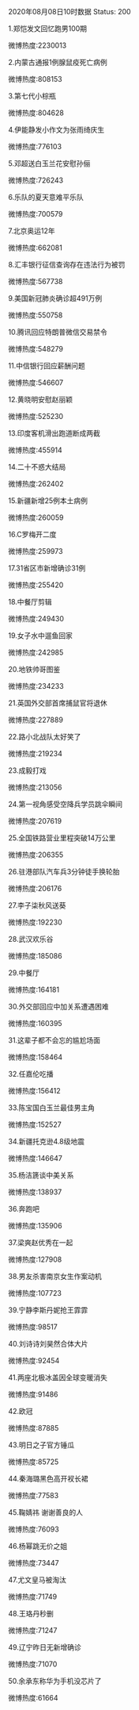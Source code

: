 2020年08月08日10时数据
Status: 200

1.郑恺发文回忆跑男100期

微博热度:2230013

2.内蒙古通报1例腺鼠疫死亡病例

微博热度:808153

3.第七代小棕瓶

微博热度:804628

4.伊能静发小作文为张雨绮庆生

微博热度:776103

5.邓超送白玉兰花安慰孙俪

微博热度:726243

6.乐队的夏天意难平乐队

微博热度:700579

7.北京奥运12年

微博热度:662081

8.汇丰银行征信查询存在违法行为被罚

微博热度:567738

9.美国新冠肺炎确诊超491万例

微博热度:550758

10.腾讯回应特朗普微信交易禁令

微博热度:548279

11.中信银行回应薪酬问题

微博热度:546607

12.黄晓明安慰赵丽颖

微博热度:525230

13.印度客机滑出跑道断成两截

微博热度:455914

14.二十不惑大结局

微博热度:262402

15.新疆新增25例本土病例

微博热度:260059

16.C罗梅开二度

微博热度:259973

17.31省区市新增确诊31例

微博热度:255420

18.中餐厅剪辑

微博热度:249430

19.女子水中遛鱼回家

微博热度:242985

20.地铁帅哥图鉴

微博热度:234233

21.英国外交部首席捕鼠官将退休

微博热度:227889

22.路小北战队太好笑了

微博热度:219234

23.成毅打戏

微博热度:213056

24.第一视角感受空降兵学员跳伞瞬间

微博热度:207619

25.全国铁路营业里程突破14万公里

微博热度:206355

26.驻港部队汽车兵3分钟徒手换轮胎

微博热度:206176

27.李子柒秋风送葵

微博热度:192230

28.武汉欢乐谷

微博热度:185086

29.中餐厅

微博热度:164181

30.外交部回应中加关系遭遇困难

微博热度:160395

31.这辈子都不会忘的尴尬场面

微博热度:158464

32.任嘉伦吃播

微博热度:156412

33.陈宝国白玉兰最佳男主角

微博热度:152527

34.新疆托克逊4.8级地震

微博热度:146647

35.杨洁篪谈中美关系

微博热度:138937

36.奔跑吧

微博热度:135906

37.梁爽赵优秀在一起

微博热度:127908

38.男友杀害南京女生作案动机

微博热度:107723

39.宁静李斯丹妮抢王霏霏

微博热度:98517

40.刘诗诗刘昊然合体大片

微博热度:92454

41.两座北极冰盖因全球变暖消失

微博热度:91486

42.欧冠

微博热度:87885

43.明日之子官方锤瓜

微博热度:85725

44.秦海璐黑色高开衩长裙

微博热度:77583

45.鞠婧祎 谢谢善良的人

微博热度:76093

46.杨幂跳无价之姐

微博热度:73447

47.尤文皇马被淘汰

微博热度:71749

48.王珞丹秒删

微博热度:71247

49.辽宁昨日无新增确诊

微博热度:71070

50.余承东称华为手机没芯片了

微博热度:61664

